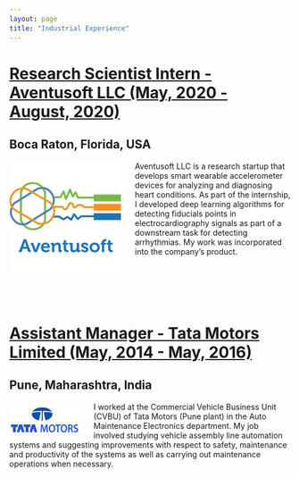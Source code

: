 ```yaml
---
layout: page
title: "Industrial Experience"
---
```


<ins>Research Scientist Intern - Aventusoft LLC (May, 2020 - August, 2020)<ins/>
===

Boca Raton, Florida, USA
---

<img style="float: left; padding-right:25px" src="/avt.jpg" height="60%"> Aventusoft LLC is a research startup that develops smart wearable accelerometer devices for analyzing and diagnosing heart conditions. As part of the internship, I developed deep learning algorithms for detecting fiducials points in electrocardiography signals as part of a downstream task for detecting arrhythmias. My work was incorporated into the company’s product.

<br />
<br />
<br />
<br />

<ins>Assistant Manager - Tata Motors Limited (May, 2014 - May, 2016)<ins/>
===

Pune, Maharashtra, India
---

<img style="float: left; padding-right:25px" src="/tm.jpg" width="25%" height="30%">I worked at the Commercial Vehicle Business Unit (CVBU) of Tata Motors (Pune plant) in the Auto Maintenance Electronics department. My job involved studying vehicle assembly line automation systems and suggesting improvements with respect to safety, maintenance and productivity of the systems as well as carrying out maintenance operations when necessary.
